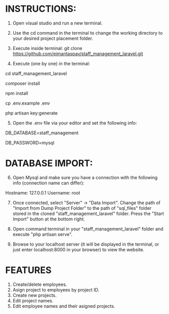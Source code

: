 # INSTRUCTIONS:

1. Open visual studio and run a new terminal.

2. Use the cd command in the terminal to change the working directory to your desired project placement folder.

3. Execute inside terminal: git clone https://github.com/eimantaspav/staff_management_laravel.git

4. Execute (one by one) in the terminal:

cd staff_management_laravel

composer install

npm install

cp .env.example .env

php artisan key:generate

5. Open the .env file via your editor and set the following info:

DB_DATABASE=staff_management

DB_PASSWORD=mysql

# DATABASE IMPORT:

6. Open Mysql and make sure you have a connection with the following info (connection name can differ):

Hostname: 127.0.0.1 
Username: root

7. Once connected, select "Server" -> "Data Import". Change the path of "Import from Dump Project Folder" to the path of "sql_files" folder stored in the cloned "staff_management_laravel" folder. Press the "Start Import" button at the bottom right.

8. Open command terminal in your "staff_management_laravel" folder and execute "php artisan serve".

9. Browse to your localhost server (it will be displayed in the terminal, or just enter localhost:8000 in your browser) to view the website.

# FEATURES

1. Create/delete employees.
2. Asign project to employees by project ID.
3. Create new projects.
4. Edit project names.
5. Edit employee names and their asigned projects.